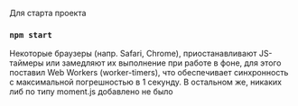 Для старта проекта 

### `npm start`

Некоторые браузеры (напр. Safari, Chrome), приостанавливают JS-таймеры или замедляют их выполнение при работе в фоне, для этого поставил Web Workers (worker-timers), что обеспечивает синхронность с максимальной погрешностью в 1 секунду. В остальном же, никаких либ по типу moment.js добавлено не было
